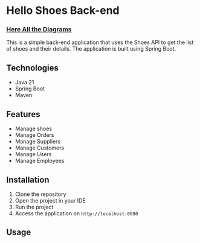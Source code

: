 # Hello Shoes Back-end
### [Here All the Diagrams](https://drive.google.com/drive/folders/1J_u5uwWprFtQpj87B2Lx4k_2E5xKYe5u?usp=drive_link)
This is a simple back-end application that uses the Shoes API to get the list of shoes and their details. The application is built using Spring Boot.

## Technologies
- Java 21
- Spring Boot
- Maven

## Features
- Manage shoes
- Manage Orders
- Manage Suppliers
- Manage Customers
- Manage Users
- Manage Employees

## Installation
1. Clone the repository
2. Open the project in your IDE
3. Run the project
4. Access the application on `http://localhost:8080`

## Usage


